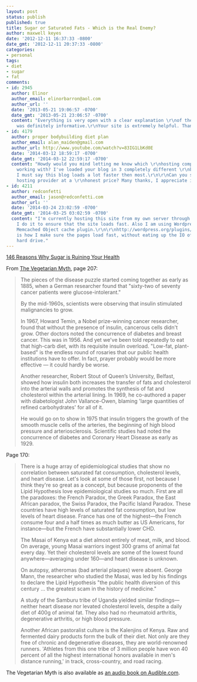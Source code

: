 ```yaml
---
layout: post
status: publish
published: true
title: Sugar or Saturated Fats - Which is the Real Enemy?
author: maxwell keyes
date: '2012-12-11 16:37:33 -0800'
date_gmt: '2012-12-11 20:37:33 -0800'
categories:
- personal
tags:
- diet
- sugar
- fat
comments:
- id: 2945
  author: Elinor
  author_email: elinorbarron@aol.com
  author_url: ''
  date: '2013-05-21 19:06:57 -0700'
  date_gmt: '2013-05-21 23:06:57 -0700'
  content: "Everything is very open with a clear explanation \r\nof the issues. It
    was definitely informative.\r\nYour site is extremely helpful. Thanks for sharing!"
- id: 4179
  author: proper bodybuilding diet plan
  author_email: alan_maiden@gmail.com
  author_url: http://www.youtube.com/watch?v=83IG1LbKd0E
  date: '2014-03-12 18:59:17 -0700'
  date_gmt: '2014-03-12 22:59:17 -0700'
  content: "Howdy would you mind letting me know which \r\nhosting company you're
    working with? I've loaded your blog in 3 completely different \r\nbrowsers and
    I must say this blog loads a lot faster then most.\r\n\r\nCan you suggest a good
    hosting provider at a \r\nhonest price? Many thanks, I appreciate it!"
- id: 4211
  author: redconfetti
  author_email: jason@redconfetti.com
  author_url: ''
  date: '2014-03-24 23:02:59 -0700'
  date_gmt: '2014-03-25 03:02:59 -0700'
  content: "I'm currently hosting this site from my own server through Linode.com.
    I do it to ensure that the site loads fast. Also I am using Wordpress with the
    Memcached Object cache plugin.\r\n\r\nhttp://wordpress.org/plugins/memcached/\r\n\r\nThis
    is how I make sure the pages load fast, without eating up the IO of my servers
    hard drive."
---
```


[146 Reasons Why Sugar is Ruining Your Health](http://www.rheumatic.org/sugar.htm)

From [The Vegetarian Myth](http://books.google.com/books?isbn=1604860804), page 207:

> The pieces of the disease puzzle started coming together as early as 1885, when a German researcher found that
> "sixty-two of seventy cancer patients were glucose-intolerant."
>
> By the mid-1960s, scientists were observing that insulin stimulated malignancies to grow.
>
> In 1967, Howard Temin, a Nobel prize-winning cancer researcher, found that without the presence of insulin,
> cancerous cells didn't grow. Other doctors noted the concurrence of diabetes and breast cancer. This was in
> 1956. And yet we've been told repeatedly to eat that high-carb diet, with its requisite insulin overload.
> "Low-fat, plant-based" is the endless round of rosaries that our public health institutions have to offer. In fact,
> prayer probably would be more effective &mdash; it could hardly be worse.
>
> Another researcher, Robert Stout of Queen&rsquo;s University, Belfast, showed how insulin both increases the
> transfer of fats and cholesterol into the arterial walls and promotes the synthesis of fat and cholesterol within
> the arterial lining. In 1969, he co-authored a paper with diabetologist John Vallance-Owen, blaming 'large
> quantities of refined carbohydrates' for all of it.
>
> He would go on to show in 1975 that insulin triggers the growth of the smooth muscle cells of the arteries, the
> beginning of high blood pressure and arteriosclerosis. Scientific studies had noted the concurrence of diabetes and
> Coronary Heart Disease as early as 1929.

Page 170:

> There is a huge array of epidemiological studies that show no correlation between saturated fat consumption,
> cholesterol levels, and heart disease. Let's look at some of those first, not because I think they're so great as a
> concept, but because proponents of the Lipid Hypothesis love epidemiological studies so much. First are all the
> paradoxes: the French Paradox, the Greek Paradox, the East African paradox, the Swiss Paradox, the Pacific Island
> Paradox. These countries have high levels of saturated fat consumption, but low levels of heart disease. France has
> one of the highest&mdash;the French consume four and a half times as much butter as US Americans, for
> instance&mdash;but the French have substantially lower CHD.
>
> The Masai of Kenya eat a diet almost entirely of meat, milk, and blood. On average, young Masai warriors ingest 300
> grams of animal fat every day. Yet their cholesterol levels are some of the lowest found anywhere&mdash;averaging
> under 160&mdash;and heart disease is unknown.
>
> On autopsy, atheromas (bad arterial plaques) were absent. George Mann, the researcher who studied the Masai, was led
> by his findings to declare the Lipid Hypothesis "the public health diversion of this century ... the greatest scam
> in the history of medicine."
>
> A study of the Samburu tribe of Uganda yielded similar findings&mdash;neither heart disease nor levated cholesterol
> levels, despite a daily diet of 400g of animal fat. They also had no rheumatoid arthritis, degenerative arthritis,
> or high blood pressure.
>
> Another African pastoralist culture is the Kalenjins of Kenya. Raw and fermented dairy products form the bulk of
> their diet. Not only are they free of chronic and degenerative diseases, they are world-renowned runners.
> 'Athletes from this one tribe of 3 million people have won 40 percent of all the highest international honors
> available in men's distance running,' in track, cross-country, and road racing.

The Vegetarian Myth is also available as [an audio book on Audible.com](http://www.audible.com/pd?asin=B0071N6K4E).
